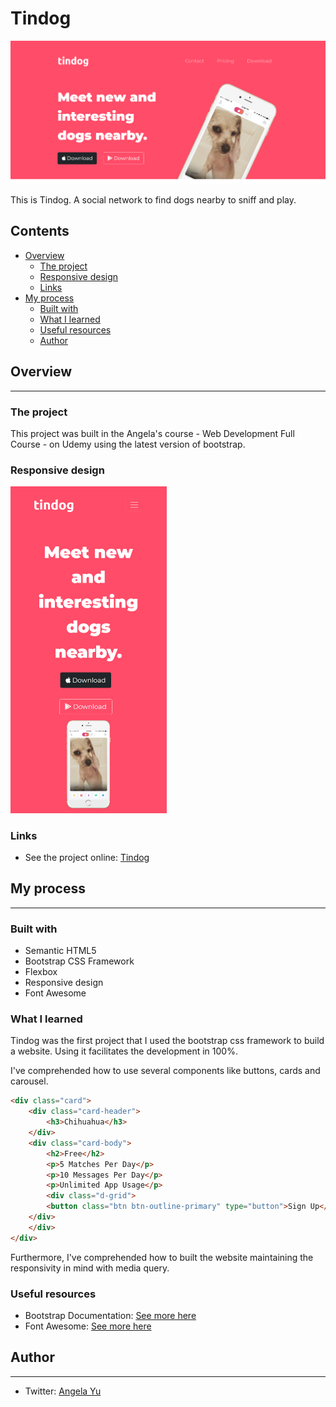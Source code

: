 # Tindog

![](/images/tindog.png)

This is Tindog. A social network to find dogs nearby to sniff and play.

## Contents

- [Overview](#overview)
    - [The project](#the-project)
    - [Responsive design](#responsive-design)
    - [Links](#links)
- [My process](#my-process)
    - [Built with](#built-with)
    - [What I learned](#what-i-learned)
    - [Useful resources](#useful-resources)
    - [Author](#author)

## Overview
<hr>

### The project

This project was built in the Angela's course - Web Development Full Course - on Udemy using the latest version of bootstrap.

### Responsive design

<div style="width: 100%;">
<img src="images/tindog-mobile.png" width="250">
</div>

### Links

- See the project online: [Tindog](https://joaovsbraz.github.io/tindog/)

## My process
<hr>

### Built with

- Semantic HTML5
- Bootstrap CSS Framework
- Flexbox
- Responsive design
- Font Awesome

### What I learned

Tindog was the first project that I used the bootstrap css framework to build a website. Using it facilitates the development in 100%.

I've comprehended how to use several components like buttons, cards and carousel.

```html
<div class="card">
    <div class="card-header">
        <h3>Chihuahua</h3>
    </div>
    <div class="card-body">
        <h2>Free</h2>
        <p>5 Matches Per Day</p>
        <p>10 Messages Per Day</p>
        <p>Unlimited App Usage</p>
        <div class="d-grid">
        <button class="btn btn-outline-primary" type="button">Sign Up</button>
    </div>
    </div>
</div>
```

Furthermore, I've comprehended how to built the website maintaining the responsivity in mind with media query.

### Useful resources

- Bootstrap Documentation: [See more here](https://getbootstrap.com/docs/5.1/getting-started/introduction/)
- Font Awesome: [See more here](https://fontawesome.com/)

## Author
<hr>

- Twitter: [Angela Yu](https://twitter.com/yu_angela)